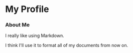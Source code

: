 # My Profile

### About Me

I really like using Markdown.

I think I'll use it to format all of my documents from now on.
